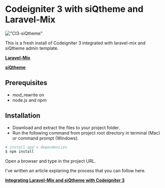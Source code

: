 # Codeigniter 3 with siQtheme and Laravel-Mix

!["CI3-siQtheme"](https://siquang.com/assets/img/ci3_siqtheme "CI3-siQtheme")

This is a fresh install of Codeigniter 3 integrated with laravel-mix and siQtheme admin template.

**[Laravel-Mix](https://laravel-mix.com)**

**[siQtheme](https://github.com/siQuang/siqtheme)**

## Prerequisites

- mod_rewrite on
- node.js and npm

## Installation

- Download and extract the files to your project folder.
- Run the following command from project root directory in terminal (Mac) or command prompt (Windows).

``` bash
# install app's dependencies
$ npm install
```

Open a browser and type in the project URL.

I've written an article explaning the process that you can follow here.

**[Integrating Laravel-Mix and siQtheme with Codeigniter 3](https://medium.com/@simonquang/integrating-laravel-mix-and-siqtheme-with-codeigniter-3-606191a5eda3)**
